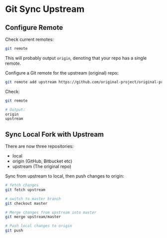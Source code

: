 # Git Sync Upstream

Configure Remote
----------------
Check current remotes:

```bash
git remote
```
This will probably output `origin`, denoting that your repo has a single remote. 

Configure a Git remote for the upstream (original) repo:

```bash
git remote add upstream https://github.com/original-project/original-project.git
```

Check:

```bash
git remote

# Output:
origin
upstream
```

Sync Local Fork with Upstream
-----------------------------
There are now three repositories:

* local 
* origin (GitHub, Bitbucket etc)
* upstream (The original repo)

Sync from upstream to local, then push changes to origin:

```bash
# fetch changes
git fetch upstream

# switch to master branch
git checkout master

# Merge changes from upstream into master
git merge upstream/master

# Push local changes to origin
git push
```

